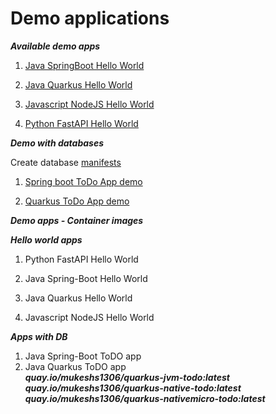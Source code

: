 # Demo applications

***Available demo apps***

1. [Java SpringBoot Hello World](./01-Springboot-hello-world/README.md)

2. [Java Quarkus Hello World](./02-Quarkus-hello-world/README.md)

3. [Javascript NodeJS Hello World](./03-Nodejs-hello-world/README.md)

4. [Python FastAPI Hello World](./04-PyFastapi-hello-world/README.md)

***Demo with databases***

Create database [manifests](./00-DB-manifests-OCP-K8s/README.md)

1. [Spring boot ToDo App demo](./02-Springboot-todo-postgresDB/README.md)

2. [Quarkus ToDo App demo](./02-Quarkus-todo-postgresDB/README.md)

***Demo apps - Container images***

***Hello world apps***

1. Python FastAPI Hello World <!-- - ***quay.io/mukeshs1306/pyfastapi-hello:latest*** -->

2. Java Spring-Boot Hello World <!-- - ***quay.io/mukeshs1306/springboot-hello:latest*** -->

3. Java Quarkus Hello World  
                             <!-- ***quay.io/mukeshs1306/quarkus-jvm-hello:latest***  
                             ***quay.io/mukeshs1306/quarkus-native-hello:latest***  
                             ***quay.io/mukeshs1306/quarkus-nativemicro-hello:latest*** -->

4. Javascript NodeJS Hello World <!-- - ***quay.io/mukeshs1306/nodejs-hello:latest*** -->

***Apps with DB***

1. Java Spring-Boot ToDO app <!-- - ***quay.io/mukeshs1306/springboot-pgdb-todo:latest*** -->
2. Java Quarkus ToDO app  
                           ***quay.io/mukeshs1306/quarkus-jvm-todo:latest***  
                           ***quay.io/mukeshs1306/quarkus-native-todo:latest***  
                           ***quay.io/mukeshs1306/quarkus-nativemicro-todo:latest***  
